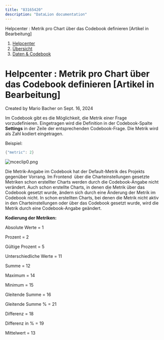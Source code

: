 ```yaml
---
title: "83165420"
description: "DataLion documentation"
---
```


Helpcenter : Metrik pro Chart über das Codebook definieren \[Artikel in Bearbeitung\]  

1.  [Helpcenter](index.html)
2.  [Übersicht](2982609.html)
3.  [Daten & Codebook](3440667.html)

# Helpcenter : Metrik pro Chart über das Codebook definieren \[Artikel in Bearbeitung\]

Created by Mario Bacher on Sept. 16, 2024

Im Codebook gibt es die Möglichkeit, die Metrik einer Frage vorzudefinieren. Eingetragen wird die Definition in der Codebook-Spalte **Settings** in der Zeile der entsprechenden Codebook-Frage. Die Metrik wird als Zahl kodiert eingetragen. 

Beispiel:

```java
{"metric": 2}
```

![mceclip0.png](/img/83755049.png?width=760)

Die Metrik-Angabe im Codebook hat der Default-Metrik des Projekts gegenüber Vorrang. Im Frontend  über die Charteinstellungen gesetzte Metriken schon erstellter Charts werden durch die Codebook-Angabe nicht verändert. Auch schon erstellte Charts, in denen die Metrik über das Codebook gesetzt wurde, ändern sich durch eine Änderung der Metrik im Codebook nicht. In schon erstellten Charts, bei denen die Metrik nicht aktiv in den Charteinstellungen oder über das Codebook gesetzt wurde, wird die Metrik durch eine Codebook-Angabe geändert. 

**Kodierung der Metriken:**

Absolute Werte = 1

Prozent = 2

Gültige Prozent = 5

Unterschiedliche Werte = 11

Summe = 12

Maximum = 14

Minimum = 15

Gleitende Summe = 16

Gleitende Summe % = 21

Differenz = 18

Differenz in % = 19

Mittelwert = 13